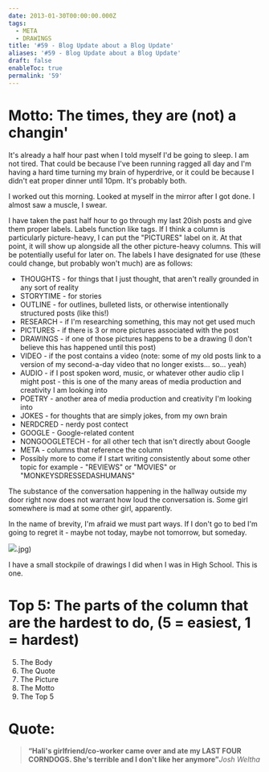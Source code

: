```yaml
---
date: 2013-01-30T00:00:00.000Z
tags:
  - META
  - DRAWINGS
title: '#59 - Blog Update about a Blog Update'
aliases: '#59 - Blog Update about a Blog Update'
draft: false
enableToc: true
permalink: '59'
---
```


# Motto: The times, they are (not) a changin'

It's already a half hour past when I told myself I'd be going to sleep. I am not tired. That could be because I've been running ragged all day and I'm having a hard time turning my brain of hyperdrive, or it could be because I didn't eat proper dinner until 10pm. It's probably both.

I worked out this morning. Looked at myself in the mirror after I got done. I almost saw a muscle, I swear.

I have taken the past half hour to go through my last 20ish posts and give them proper labels. Labels function like tags. If I think a column is particularly picture-heavy, I can put the "PICTURES" label on it. At that point, it will show up alongside all the other picture-heavy columns. This will be potentially useful for later on. The labels I have designated for use (these could change, but probably won't much) are as follows:

- THOUGHTS - for things that I just thought, that aren't really grounded in any sort of reality
- STORYTIME - for stories
- OUTLINE - for outlines, bulleted lists, or otherwise intentionally structured posts (like this!)
- RESEARCH - if I'm researching something, this may not get used much
- PICTURES - if there is 3 or more pictures associated with the post
- DRAWINGS - if one of those pictures happens to be a drawing (I don't believe this has happened until this post)
- VIDEO - if the post contains a video (note: some of my old posts link to a version of my second-a-day video that no longer exists... so... yeah)
- AUDIO - if I post spoken word, music, or whatever other audio clip I might post - this is one of the many areas of media production and creativity I am looking into 
- POETRY - another area of media production and creativity I'm looking into
- JOKES - for thoughts that are simply jokes, from my own brain
- NERDCRED - nerdy post contect
- GOOGLE - Google-related content
- NONGOOGLETECH - for all other tech that isn't directly about Google
- META - columns that reference the column
- Possibly more to come if I start writing consistently about some other topic
for example - "REVIEWS" or "MOVIES" or "MONKEYSDRESSEDASHUMANS"

The substance of the conversation happening in the hallway outside my door right now does not warrant how loud the conversation is. Some girl somewhere is mad at some other girl, apparently. 

In the name of brevity, I'm afraid we must part ways. If I don't go to bed I'm going to regret it - maybe not today, maybe not tomorrow, but someday.

![](assets/59-1.jpg).jpg)

I have a small stockpile of drawings I did when I was in High School. This is one.

# Top 5: The parts of the column that are the hardest to do, (5 = easiest, 1 = hardest)
5. The Body
4. The Quote
3. The Picture
2. The Motto
1. The Top 5

# Quote:
> **“Hali's girlfriend/co-worker came over and ate my LAST FOUR CORNDOGS. She's terrible and I don't like her anymore”**<cite>Josh Weltha</cite>
